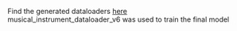 Find the generated dataloaders [here](https://drive.google.com/drive/folders/1U_C5lc3WPbI_KJdr818473Mgm3qk3OEJ?usp=sharing) <br/>
musical_instrument_dataloader_v6 was used to train the final model